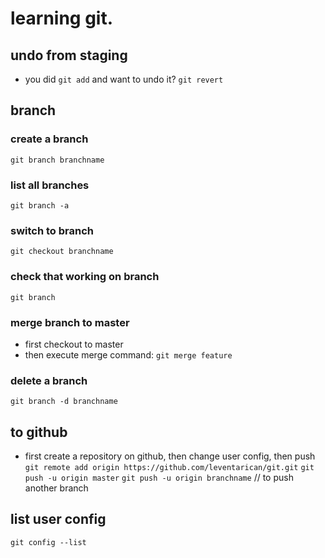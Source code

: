 # learning git.

## undo from staging
* you did ```git add``` and want to undo it?
`git revert`

## branch
### create a branch
`git branch branchname`

### list all branches
`git branch -a`

### switch to branch
`git checkout branchname`

### check that working on branch
`git branch`

### merge branch to master
* first checkout to master
* then execute merge command: `git merge feature`

### delete a branch
`git branch -d branchname`

## to github
* first create a repository on github, then change user config, then push
`git remote add origin https://github.com/leventarican/git.git`
`git push -u origin master`
`git push -u origin branchname` // to push another branch

## list user config
`git config --list`
